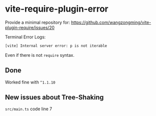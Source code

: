 # vite-require-plugin-error

Provide a minimal repository for: https://github.com/wangzongming/vite-plugin-require/issues/20

Terminal Error Logs:

```bash
[vite] Internal server error: p is not iterable
```

Even if there is not `require` syntax.

## Done

Worked fine with `^1.1.10`

## New issues about Tree-Shaking

`src/main.ts` code line 7
